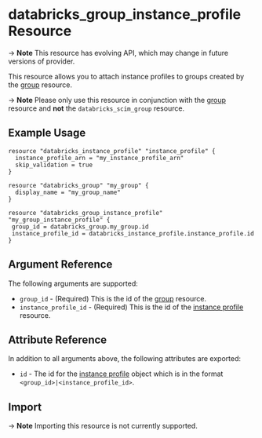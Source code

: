 # databricks_group_instance_profile Resource

-> **Note** This resource has evolving API, which may change in future versions of provider.

This resource allows you to attach instance profiles to groups created by the [group](group.md) resource.

-> **Note** Please only use this resource in conjunction with the [group](group.md) resource and **not** the `databricks_scim_group` resource.

## Example Usage

```hcl
resource "databricks_instance_profile" "instance_profile" {
  instance_profile_arn = "my_instance_profile_arn"
  skip_validation = true
}

resource "databricks_group" "my_group" {
  display_name = "my_group_name"
}

resource "databricks_group_instance_profile" "my_group_instance_profile" {
 group_id = databricks_group.my_group.id
 instance_profile_id = databricks_instance_profile.instance_profile.id
}
```
## Argument Reference

The following arguments are supported:

* `group_id` - (Required) This is the id of the [group](group.md) resource.
* `instance_profile_id` -  (Required) This is the id of the [instance profile](instance_profile.md) resource.

## Attribute Reference

In addition to all arguments above, the following attributes are exported:

*  `id` - The id for the [instance profile](instance_profile.md) object which is in the format `<group_id>|<instance_profile_id>`.

## Import

-> **Note** Importing this resource is not currently supported.
